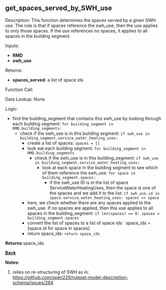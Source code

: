 ## get_spaces_served_by_SWH_use

Description: This function determines the spaces served by a given SWH use.  The rule is that if spaces reference the swh_use, then the use applies to only those spaces.  If the use references no spaces, it applies to all spaces in the building segment.


Inputs:
- **RMD**
- **swh_use**

Returns:
- **spaces_served**: a list of space ids

Function Call:


Data Lookup: None

Logic:

- find the building_segment that contains this swh_use by looking through each building segment: `for building_segment in RMD.building_segments:`
    - check if the swh_use is in this building segment: `if swh_use in building_segment.service_water_heating_uses:`
        - create a list of spaces: `spaces = []`
        - look eat each building segment: `for building_segment in RMD.building_segments`
            - check if the swh_use is in this building_segment: `if swh_use in building_segment.service_water_heating_uses:`
                - look at each space in the building segment to see which of them reference the swh_use: `for space in building_segment.spaces:`
                    - if the swh_use ID is in the list of space ServiceWaterHeatingUses, then the space is one of the spaces and we add it to the list: `if swh_use.id in space.service_water_heating_uses: spaces << space`
        - here, we check whether there are any spaces applied to the swh_use.  If no spaces are applied, then this use applies to all spaces in the building_segment: `if len(spaces) == 0: spaces = building_segment.spaces`
        - convert the list of spaces to a list of space ids: `space_ids = [space.id for space in spaces]
        - return space_ids: `return space_ids`



**Returns** space_ids

**[Back](../_toc.md)**

**Notes:**
1. relies on re-structuring of SWH as in: https://github.com/open229/ruleset-model-description-schema/issues/264

